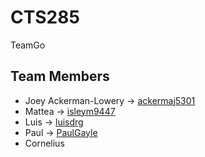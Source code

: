 # CTS285
TeamGo
## Team Members
- Joey Ackerman-Lowery → [ackermaj5301](https://github.com/ackermaj5301)  
- Mattea → [isleym9447](https://github.com/isleym9447)  
- Luis → [luisdrg](https://github.com/luisdrg)  
- Paul → [PaulGayle](https://github.com/PaulGayle)  
- Cornelius

